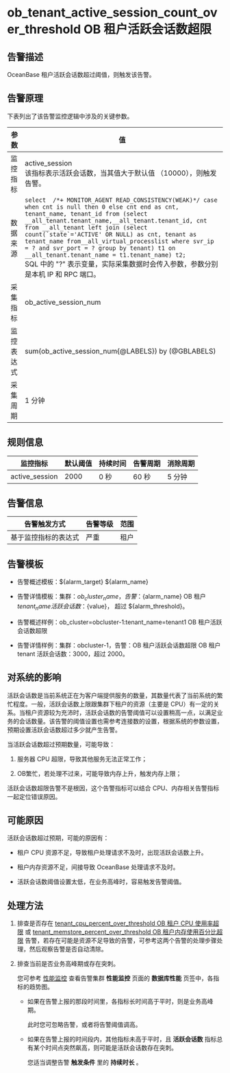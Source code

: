 ob_tenant_active_session_count_over_threshold OB 租户活跃会话数超限
===============================================================================

告警描述
-------------------------

OceanBase 租户活跃会话数超过阈值，则触发该告警。

告警原理
-------------------------

下表列出了该告警监控逻辑中涉及的关键参数。

|  参数   |                                                                                                                                                                                                                                                                              值                                                                                                                                                                                                                                                                               |
|-------|--------------------------------------------------------------------------------------------------------------------------------------------------------------------------------------------------------------------------------------------------------------------------------------------------------------------------------------------------------------------------------------------------------------------------------------------------------------------------------------------------------------------------------------------------------------|
| 监控指标  | active_session </br> 该指标表示活跃会话数，当其值大于默认值 （10000），则触发告警。                                                                                                                                                                                                                                                                                                                                                                                                                                                                                    |
| 数据来源  | ```select  /*+ MONITOR_AGENT READ_CONSISTENCY(WEAK)*/ case when cnt is null then 0 else cnt end as cnt, tenant_name, tenant_id from (select __all_tenant.tenant_name,__all_tenant.tenant_id, cnt from __all_tenant left join (select count(`state`='ACTIVE' OR NULL) as cnt, tenant as tenant_name from__all_virtual_processlist where svr_ip = ? and svr_port = ? group by tenant) t1 on __all_tenant.tenant_name = t1.tenant_name) t2; ```  </br> SQL 中的 "?" 表示变量，实际采集数据时会传入参数，参数分别是本机 IP 和 RPC 端口。 |
| 采集指标  | ob_active_session_num                                                                                                                                                                                                                                                                                                                                                                                                                                                                                                                                        |
| 监控表达式 | sum(ob_active_session_num{@LABELS}) by (@GBLABELS)                                                                                                                                                                                                                                                                                                                                                                                                                                                                                                           |
| 采集周期  | 1 分钟                                                                                                                                                                                                                                                                                                                                                                                                                                                                                                                                                         |

规则信息
-------------------------

|      监控指标      | 默认阈值 | 持续时间 | 告警周期 | 消除周期 |
|----------------|------|------|------|------|
| active_session | 2000 | 0 秒  | 60 秒 | 5 分钟 |

告警信息
-------------------------

|   告警触发方式   | 告警等级 | 范围 |
|------------|------|----|
| 基于监控指标的表达式 | 严重   | 租户 |

告警模板
-------------------------

* 告警概述模板：\${alarm_target} \${alarm_name}

* 告警详情模板：集群：${ob_cluster_name}，告警：${alarm_name} OB 租户 ${tenant_name} 活跃会话数：${value}， 超过 ${alarm_threshold}。  

* 告警概述样例：ob_cluster=obcluster-1:tenant_name=tenant1 OB 租户活跃会话数超限

* 告警详情样例：集群：obcluster-1，告警：OB 租户活跃会话数超限 OB 租户 tenant 活跃会话数：3000，超过 2000。

对系统的影响
---------------------------

活跃会话数是当前系统正在为客户端提供服务的数量，其数量代表了当前系统的繁忙程度。一般，活跃会话数上限跟集群下租户的资源（主要是 CPU）有一定的关系。当租户资源较为充沛时，活跃会话数的告警阈值可以设置稍高一点，以满足业务的会话数量。该告警的阈值设置也需参考连接数的设置，根据系统的参数设置，预期设置活跃会话数超过多少就产生告警。

当活跃会话数超过预期数量，可能导致：

1. 服务器 CPU 超限，导致其他服务无法正常工作；

2. OB繁忙，若处理不过来，可能导致内存上升，触发内存上限；

活跃会话数超限告警不是根因，这个告警指标可以结合 CPU、内存相关告警指标一起定位错误原因。

可能原因
-------------------------

活跃会话数超过预期，可能的原因有：

* 租户 CPU 资源不足，导致租户处理请求不及时，出现活跃会话数上升。

* 租户内存资源不足，间接导致 OceanBase 处理请求不及时。

* 活跃会话数阈值设置太低，在业务高峰时，容易触发告警阈值。

处理方法
-------------------------

1. 排查是否存在 [tenant_cpu_percent_over_threshold OB 租户 CPU 使用率超限](29.tenant_cpu_percent_over_threshold.md) 或 [tenant_memstore_percent_over_threshold OB 租户内存使用百分比超限](30.tenant_memstore_percent_over_threshold.md) 告警，若存在可能是资源不足导致的告警，可参考这两个告警的处理步骤处理，然后观察告警是否自动清除。

2. 排查当前是否业务高峰期或存在突刺。

   您可参考 [性能监控](../../4.user-guide-2/4.cluster-features/5.performance-monitoring-1.md) 查看告警集群 **性能监控** 页面的 **数据库性能** 页签中，各指标的趋势图。
   * 如果在告警上报的那段时间里，各指标长时间高于平时，则是业务高峰期。

     此时您可忽略告警，或者将告警阈值调高。

   * 如果在告警上报的时间段内，其他指标未高于平时，且 **活跃会话数** 指标总有某个时间点突然飙高，则可能是活跃会话数存在突刺。

     您适当调整告警 **触发条件** 里的 **持续时长** 。

